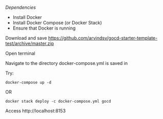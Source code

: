 *Dependencies*

* Install Docker 
* Install Docker Compose (or Docker Stack)
* Ensure that Docker is running 

Download and save https://github.com/arvindsv/gocd-starter-template-test/archive/master.zip

Open terminal

Navigate to the directory docker-compose.yml is saved in

Try:

```
docker-compose up -d
```

OR

```
docker stack deploy -c docker-compose.yml gocd
```

Access http://localhost:8153
